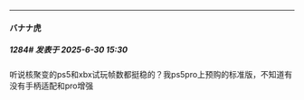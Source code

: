 ﻿
*****

####  バナナ虎  
##### 1284#       发表于 2025-6-30 15:30

听说核聚变的ps5和xbx试玩帧数都挺稳的？我ps5pro上预购的标准版，不知道有没有手柄适配和pro增强

